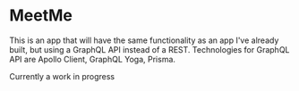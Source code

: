 # MeetMe

This is an app that will have the same functionality as an app I've already built, but using a GraphQL API instead of a REST. Technologies for GraphQL API are Apollo Client, GraphQL Yoga, Prisma.

Currently a work in progress